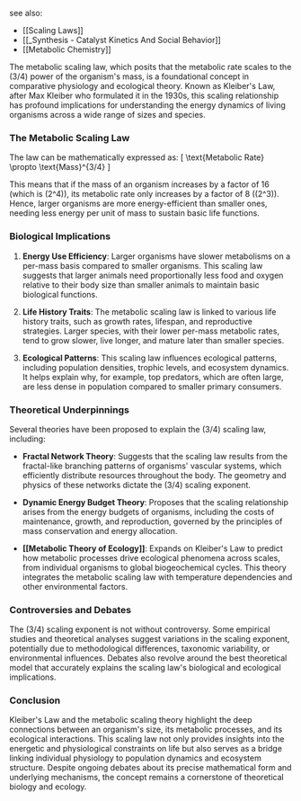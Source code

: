 see also:
- [[Scaling Laws]]
- [[_Synthesis - Catalyst Kinetics And Social Behavior]]
- [[Metabolic Chemistry]]

The metabolic scaling law, which posits that the metabolic rate scales to the \(3/4\) power of the organism's mass, is a foundational concept in comparative physiology and ecological theory. Known as Kleiber's Law, after Max Kleiber who formulated it in the 1930s, this scaling relationship has profound implications for understanding the energy dynamics of living organisms across a wide range of sizes and species.

### The Metabolic Scaling Law

The law can be mathematically expressed as:
\[ \text{Metabolic Rate} \propto \text{Mass}^{3/4} \]

This means that if the mass of an organism increases by a factor of 16 (which is \(2^4\)), its metabolic rate only increases by a factor of 8 (\(2^3\)). Hence, larger organisms are more energy-efficient than smaller ones, needing less energy per unit of mass to sustain basic life functions.

### Biological Implications

1. **Energy Use Efficiency**: Larger organisms have slower metabolisms on a per-mass basis compared to smaller organisms. This scaling law suggests that larger animals need proportionally less food and oxygen relative to their body size than smaller animals to maintain basic biological functions.

2. **Life History Traits**: The metabolic scaling law is linked to various life history traits, such as growth rates, lifespan, and reproductive strategies. Larger species, with their lower per-mass metabolic rates, tend to grow slower, live longer, and mature later than smaller species.

3. **Ecological Patterns**: This scaling law influences ecological patterns, including population densities, trophic levels, and ecosystem dynamics. It helps explain why, for example, top predators, which are often large, are less dense in population compared to smaller primary consumers.

### Theoretical Underpinnings

Several theories have been proposed to explain the \(3/4\) scaling law, including:

- **Fractal Network Theory**: Suggests that the scaling law results from the fractal-like branching patterns of organisms' vascular systems, which efficiently distribute resources throughout the body. The geometry and physics of these networks dictate the \(3/4\) scaling exponent.
  
- **Dynamic Energy Budget Theory**: Proposes that the scaling relationship arises from the energy budgets of organisms, including the costs of maintenance, growth, and reproduction, governed by the principles of mass conservation and energy allocation.

- **[[Metabolic Theory of Ecology]]**: Expands on Kleiber's Law to predict how metabolic processes drive ecological phenomena across scales, from individual organisms to global biogeochemical cycles. This theory integrates the metabolic scaling law with temperature dependencies and other environmental factors.

### Controversies and Debates

The \(3/4\) scaling exponent is not without controversy. Some empirical studies and theoretical analyses suggest variations in the scaling exponent, potentially due to methodological differences, taxonomic variability, or environmental influences. Debates also revolve around the best theoretical model that accurately explains the scaling law's biological and ecological implications.

### Conclusion

Kleiber's Law and the metabolic scaling theory highlight the deep connections between an organism's size, its metabolic processes, and its ecological interactions. This scaling law not only provides insights into the energetic and physiological constraints on life but also serves as a bridge linking individual physiology to population dynamics and ecosystem structure. Despite ongoing debates about its precise mathematical form and underlying mechanisms, the concept remains a cornerstone of theoretical biology and ecology.